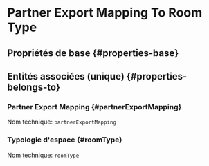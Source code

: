 #  Partner Export Mapping To Room Type
<!--- THIS FILE IS GENERATED PLEASE DO NOT EDIT IT DIRECTLY --->



## Propriétés de base {#properties-base} ##



## Entités associées (unique) {#properties-belongs-to} ##

###  Partner Export Mapping {#partnerExportMapping}



Nom technique: ```partnerExportMapping```

### Typologie d'espace {#roomType}



Nom technique: ```roomType```






